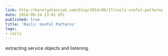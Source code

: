 ```yaml
---
link: http://karolgalanciak.com/blog/2014/09/17/rails-useful-patterns
date: 2014-09-24 23:01 UTC
published: true
title: 'Rails: Useful Patterns'
tags:
- rails
---
```


extracting service objects and listening.
